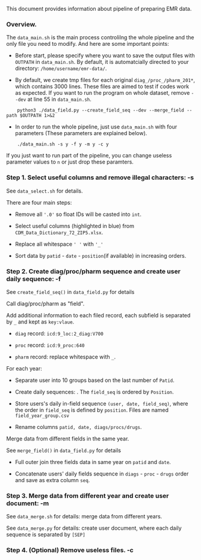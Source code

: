 This document provides information about pipeline of preparing EMR data.

### Overview.

The `data_main.sh` is the main process controlilng the whole pipeline and the only file you need to modify. And here are some important points:

- Before start, please specify where you want to save the output files with `OUTPATH` in `data_main.sh`. By default, it is automatcially directed to your directory: `/home/username/emr-data/`. 

- By default, we create tmp files for each original `diag_/proc_/pharm_201*`, which contains 3000 lines. These files are aimed to test if codes work as expected. If you want to run the program on whole dataset, remove `--dev` at line 55 in `data_main.sh`.
```
    python3 ./data_field.py --create_field_seq --dev --merge_field --path $OUTPATH 1>&2
```
- In order to run the whole pipeline, just use `data_main.sh` with four parameters (These parameters are explained below).
```
    ./data_main.sh -s y -f y -m y -c y
```
If you just want to run part of the pipeline, you can change useless parameter values to `n` or just drop these paramters.


### Step 1. Select useful columns and remove illegal characters: -s

See `data_select.sh` for details.

There are four main steps: 

- Remove all `'.0'` so float IDs will be casted into `int`.

- Select useful columns (highlighted in blue) from `CDM_Data_Dictionary_72_ZIP5.xlsx`.

- Replace all whitespace `' '` with  `'_'`

- Sort data by `patid` - `date` - `position`(if available) in increasing orders.

### Step 2. Create diag/proc/pharm sequence and create user daily sequence: -f

See `create_field_seq()` in `data_field.py` for details

Call diag/proc/pharm as "field".

Add additional information to each filed record, each subfield is separated by `_` and kept as `key:vlaue`.

   - `diag` record: `icd:9_loc:2_diag:V700`

   - `proc` record: `icd:9_proc:640`

   - `pharm` record: replace whitespace with `_`.

For each year:

- Separate user into 10 groups based on the last number of `Patid`.

- Create daily sequences: . The `field_seq` is ordered by `Position`.

- Store users's daily in-field sequence `(user, date, field_seq)`, where the order in `field_seq` is defined by `position`. Files are named `field_year_group.csv`

- Rename columns `patid, date, diags/procs/drugs`.

Merge data from different fields in the same year.

See `merge_field()` in `data_field.py` for details

- Full outer join three fields data in same year on `patid` and `date`. 

- Concatenate users' daily fields sequence in `diags` - `proc` - `drugs` order and save as extra column `seq`.



### Step 3. Merge data from different year and create user document: -m

See `data_merge.sh` for details: merge data from different years.

See `data_merge.py` for details: create user document, where each daily sequence is separated by `[SEP]`


### Step 4. (Optional) Remove useless files. -c

